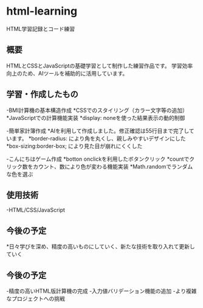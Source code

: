# html-learning
HTML学習記録とコード練習

## 概要
HTMLとCSSとJavaScriptの基礎学習として制作した練習作品です。
学習効率向上のため、AIツールを補助的に活用しています。

## 学習・作成したもの
-BMI計算機の基本構造作成 
 *CSSでのスタイリング（カラー文字等の追加） 
 *JavaScriptでの計算機能実装 
 *display: noneを使った結果表示の動的制御

-簡単家計簿作成 
*AIを利用して作成しました。修正確認は55行目まで完了しています。
*border-radius: により角を丸くし、親しみやすいデザインにした
*box-sizing:border-box; により見た目が崩れにくくした
 
-こんにちはゲーム作成
 *botton onclickを利用したボタンクリック
 *countでクリック数をカウント、数により色が変わる機能実装
 *Math.randomでランダムな色を選ぶ
 

## 使用技術
-HTML/CSS/JavaScript

## 今後の予定
*日々学びを深め、精度の高いものにしていく、新たな技術を取り入れて更新していく


## 今後の予定
-精度の高いHTML版計算機の完成 
-入力値バリデーション機能の追加 
-より複雑なプロジェクトへの挑戦
